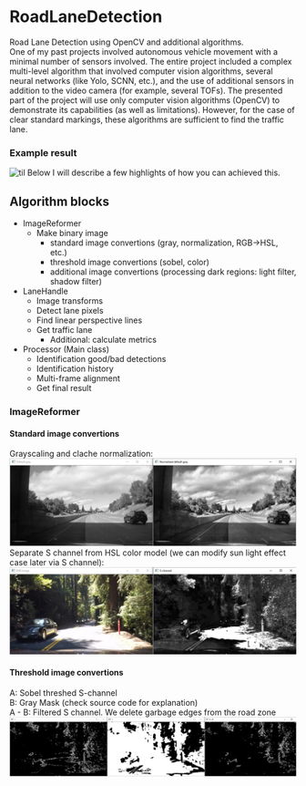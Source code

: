 # RoadLaneDetection
Road Lane Detection using OpenCV and additional algorithms.  
One of my past projects involved autonomous vehicle movement with a minimal number of sensors involved. The entire project included a complex multi-level algorithm that involved computer vision algorithms, several neural networks (like Yolo, SCNN, etc.), and the use of additional sensors in addition to the video camera (for example, several TOFs).
The presented part of the project will use only computer vision algorithms (OpenCV) to demonstrate its capabilities (as well as limitations). However, for the case of clear standard markings, these algorithms are sufficient to find the traffic lane.  
### Example result
![til](/RoadLineDetection/data/outputs/example_video_out.gif)
Below I will describe a few highlights of how you can achieved this.
## Algorithm blocks
  - ImageReformer
      - Make binary image
        - standard image convertions (gray, normalization, RGB->HSL, etc.)
        - threshold image convertions (sobel, color)
        - additional image convertions (processing dark regions: light filter, shadow filter)
  - LaneHandle
      - Image transforms
      - Detect lane pixels
      - Find linear perspective lines
      - Get traffic lane
        - Additional: calculate metrics
  - Processor (Main class)
      - Identification good/bad detections
      - Identification history
      - Multi-frame alignment
      - Get final result  
### ImageReformer
#### Standard image convertions
Grayscaling and clache normalization:
![til](/RoadLineDetection/data/outputs/Image_reformer/1_gray_normalize.jpg)
Separate S channel from HSL color model (we can modify sun light effect case later via S channel):
![til](/RoadLineDetection/data/outputs/Image_reformer/1_s_channel.jpg)
#### Threshold image convertions
A: Sobel threshed S-channel  
B: Gray Mask (check source code for explanation)  
A - B: Filtered S channel. We delete garbage edges from the road zone  
![til](/RoadLineDetection/data/outputs/Image_reformer/2_s_sobel-grayreger.jpg)
